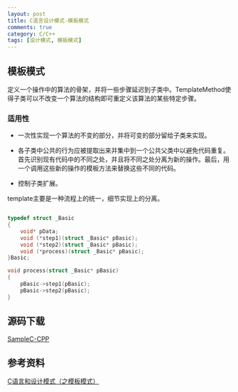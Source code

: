 ```yaml
---
layout: post
title: C语言设计模式-模板模式
comments: true
category: C/C++
tags: [设计模式, 模板模式]
---
```


## 模板模式

定义一个操作中的算法的骨架，并将一些步骤延迟到子类中。TemplateMethod使得子类可以不改变一个算法的结构即可重定义该算法的某些特定步骤。

### 适用性

*	一次性实现一个算法的不变的部分，并将可变的部分留给子类来实现。

*	各子类中公共的行为应被提取出来并集中到一个公共父类中以避免代码重复。首先识别现有代码中的不同之处，并且将不同之处分离为新的操作。最后，用一个调用这些新的操作的模板方法来替换这些不同的代码。

*	控制子类扩展。

template主要是一种流程上的统一，细节实现上的分离。

```c

typedef struct _Basic
{
    void* pData;
    void (*step1)(struct _Basic* pBasic);
    void (*step2)(struct _Basic* pBasic);
    void (*process)(struct _Basic* pBasic);
}Basic;

void process(struct _Basic* pBasic)
{
    pBasic->step1(pBasic);
    pBasic->step2(pBasic);
}

```

## 源码下载

[SampleC-CPP](https://github.com/yxmsw2007/SampleC-CPP.git)

## 参考资料

[C语言和设计模式（之模板模式）](http://blog.csdn.net/feixiaoxing/article/details/7079326)
